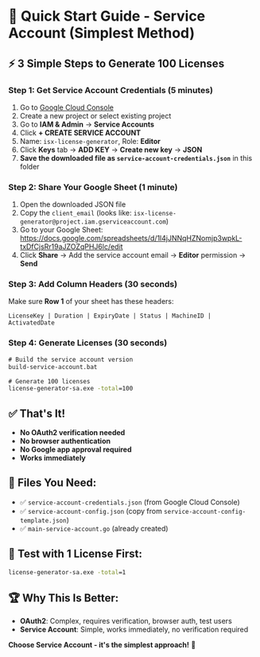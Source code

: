 # 🚀 Quick Start Guide - Service Account (Simplest Method)

## ⚡ 3 Simple Steps to Generate 100 Licenses

### Step 1: Get Service Account Credentials (5 minutes)
1. Go to [Google Cloud Console](https://console.cloud.google.com/)
2. Create a new project or select existing project
3. Go to **IAM & Admin** → **Service Accounts**
4. Click **+ CREATE SERVICE ACCOUNT**
5. Name: `isx-license-generator`, Role: **Editor**
6. Click **Keys** tab → **ADD KEY** → **Create new key** → **JSON**
7. **Save the downloaded file as `service-account-credentials.json`** in this folder

### Step 2: Share Your Google Sheet (1 minute)
1. Open the downloaded JSON file
2. Copy the `client_email` (looks like: `isx-license-generator@project.iam.gserviceaccount.com`)
3. Go to your Google Sheet: https://docs.google.com/spreadsheets/d/1l4jJNNqHZNomjp3wpkL-txDfCjsRr19aJZOZqPHJ6lc/edit
4. Click **Share** → Add the service account email → **Editor** permission → **Send**

### Step 3: Add Column Headers (30 seconds)
Make sure **Row 1** of your sheet has these headers:
```
LicenseKey | Duration | ExpiryDate | Status | MachineID | ActivatedDate
```

### Step 4: Generate Licenses (30 seconds)
```cmd
# Build the service account version
build-service-account.bat

# Generate 100 licenses
license-generator-sa.exe -total=100
```

## ✅ That's It!
- **No OAuth2 verification needed**
- **No browser authentication**
- **No Google app approval required**
- **Works immediately**

## 🔧 Files You Need:
- ✅ `service-account-credentials.json` (from Google Cloud Console)
 - ✅ `service-account-config.json` (copy from `service-account-config-template.json`)
- ✅ `main-service-account.go` (already created)

## 🎯 Test with 1 License First:
```cmd
license-generator-sa.exe -total=1
```

## 🏆 Why This Is Better:
- **OAuth2**: Complex, requires verification, browser auth, test users
- **Service Account**: Simple, works immediately, no verification required

**Choose Service Account - it's the simplest approach!** 🎯 
